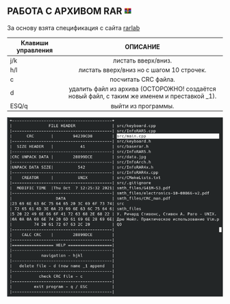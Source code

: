 РАБОТА С АРХИВОМ RAR <img src="https://github.com/predbannikov/readMetaData/blob/master/rar.png" width="16">
--------------------



За основу взята спецификация с сайта [rarlab][1]

|Клавиши управления|ОПИСАНИЕ|
| ------------- |:------------------:|
|j/k| листать вверх/вниз. |
| h/l | листать вверх/вниз но с шагом 10 строчек. 
|c| посчитать CRC файла. |
|d| удалить файл из архива (ОСТОРОЖНО! создаётся новый файл, с таким же именем и преставкой _1). |
|ESQ/q| выйти из программы. |




[1]: https://www.rarlab.com/technote.htm


![alt-текст][logo]

[logo]: https://github.com/predbannikov/readMetaData/blob/master/screenshot.png
 "работа программы"
